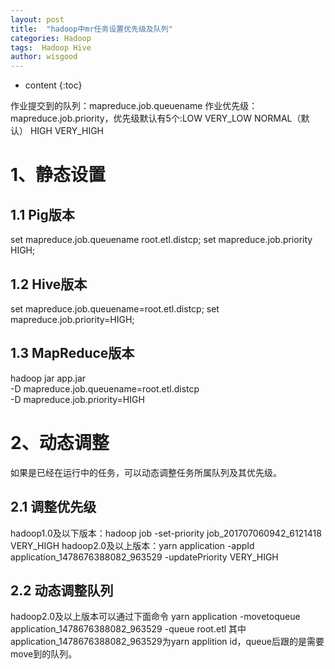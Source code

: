 ```yaml
---
layout: post
title:  "hadoop中mr任务设置优先级及队列"
categories: Hadoop
tags:  Hadoop Hive
author: wisgood
---
```


* content
{:toc}

作业提交到的队列：mapreduce.job.queuename
作业优先级：mapreduce.job.priority，优先级默认有5个:LOW VERY_LOW NORMAL（默认） HIGH VERY_HIGH

# 1、静态设置

## 1.1 Pig版本

set mapreduce.job.queuename root.etl.distcp;
set mapreduce.job.priority HIGH;
## 1.2 Hive版本

set  mapreduce.job.queuename=root.etl.distcp;
set mapreduce.job.priority=HIGH;
## 1.3 MapReduce版本

hadoop jar app.jar  \
-D mapreduce.job.queuename=root.etl.distcp \
-D mapreduce.job.priority=HIGH

# 2、动态调整

如果是已经在运行中的任务，可以动态调整任务所属队列及其优先级。

## 2.1 调整优先级

hadoop1.0及以下版本：hadoop job -set-priority job_201707060942_6121418 VERY_HIGH 
hadoop2.0及以上版本：yarn application -appId application_1478676388082_963529 -updatePriority VERY_HIGH 

## 2.2 动态调整队列 

hadoop2.0及以上版本可以通过下面命令 
yarn application  -movetoqueue  application_1478676388082_963529  -queue  root.etl 
其中application_1478676388082_963529为yarn applition id，queue后跟的是需要move到的队列。

